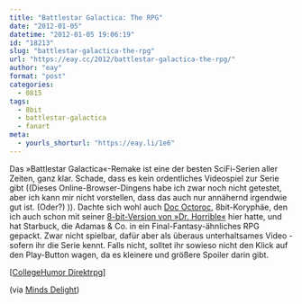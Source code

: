 ```yaml
---
title: "Battlestar Galactica: The RPG"
date: "2012-01-05"
datetime: "2012-01-05 19:06:19"
id: "18213"
slug: "battlestar-galactica-the-rpg"
url: "https://eay.cc/2012/battlestar-galactica-the-rpg/"
author: "eay"
format: "post"
categories:
  - 0815
tags:
  - 8bit
  - battlestar-galactica
  - fanart
meta:
  - yourls_shorturl: "https://eay.li/1e6"
---
```


Das »Battlestar Galactica«-Remake ist eine der besten SciFi-Serien aller Zeiten, ganz klar. Schade, dass es kein ordentliches Videospiel zur Serie gibt ((Dieses Online-Browser-Dingens habe ich zwar noch nicht getestet, aber ich kann mir nicht vorstellen, dass das auch nur annähernd irgendwie gut ist. (Oder?) )). Dachte sich wohl auch [Doc Octoroc](http://www.doctoroctoroc.com/), 8bit-Koryphäe, den ich auch schon mit seiner [8-bit-Version von »Dr. Horrible«](//eay.cc/2010/dr-horrible-das-8-bit-musical-videospiel/) hier hatte, und hat Starbuck, die Adamas & Co. in ein Final-Fantasy-ähnliches RPG gepackt. Zwar nicht spielbar, dafür aber als überaus unterhaltsames Video - sofern ihr die Serie kennt. Falls nicht, solltet ihr sowieso nicht den Klick auf den Play-Button wagen, da es kleinere und größere Spoiler darin gibt.

\[[CollegeHumor Direktrpg](http://www.collegehumor.com/video/6683770/battlestar-galactica-rpg)\]

(via [Minds Delight](http://www.mindsdelight.de/2012/01/battlestar-galactica-the-rpg/))
